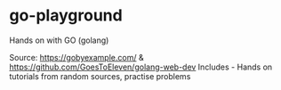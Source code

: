 # go-playground
Hands on with GO (golang)

Source: https://gobyexample.com/ & https://github.com/GoesToEleven/golang-web-dev
Includes - Hands on tutorials from random sources, practise problems

